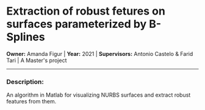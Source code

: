 # Extraction of robust fetures on surfaces parameterized by B-Splines
**Owner:** Amanda Figur | **Year:** 2021 | **Supervisors:** Antonio Castelo & Farid Tari | A Master's project

---

### Description:
An algorithm in Matlab for visualizing NURBS surfaces and extract robust features from them.
